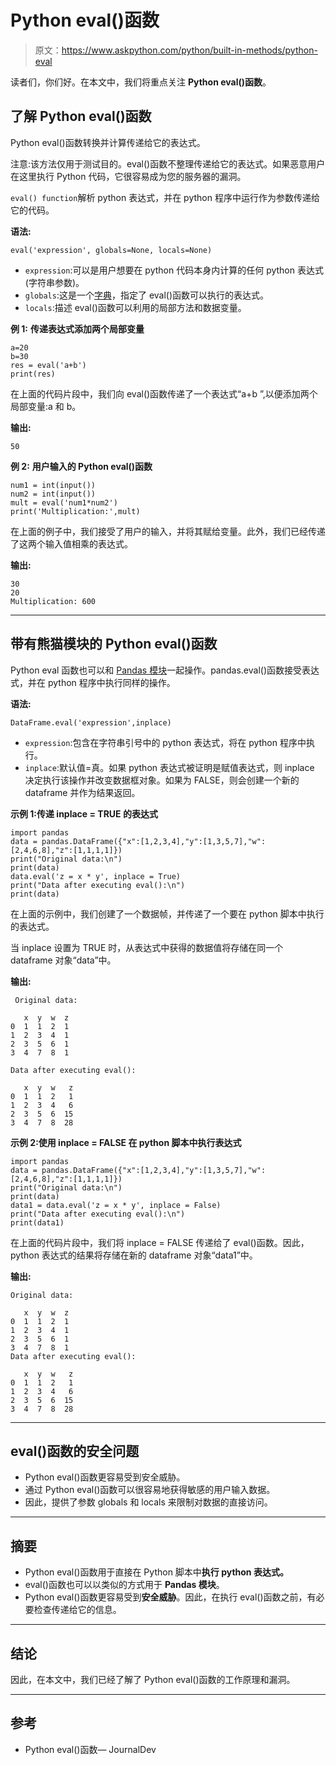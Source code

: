# Python eval()函数

> 原文：<https://www.askpython.com/python/built-in-methods/python-eval>

读者们，你们好。在本文中，我们将重点关注 **Python eval()函数**。

## 了解 Python eval()函数

Python eval()函数转换并计算传递给它的表达式。

注意:该方法仅用于测试目的。eval()函数不整理传递给它的表达式。如果恶意用户在这里执行 Python 代码，它很容易成为您的服务器的漏洞。

`eval() function`解析 python 表达式，并在 python 程序中运行作为参数传递给它的代码。

**语法:**

```
eval('expression', globals=None, locals=None)

```

*   `expression`:可以是用户想要在 python 代码本身内计算的任何 python 表达式(字符串参数)。
*   `globals`:这是一个[字典](https://www.askpython.com/python/dictionary/python-dictionary-dict-tutorial)，指定了 eval()函数可以执行的表达式。
*   `locals`:描述 eval()函数可以利用的局部方法和数据变量。

**例 1:** **传递表达式添加两个局部变量**

```
a=20
b=30
res = eval('a+b')
print(res)

```

在上面的代码片段中，我们向 eval()函数传递了一个表达式“a+b ”,以便添加两个局部变量:a 和 b。

**输出:**

```
50

```

**例 2:** **用户输入的 Python eval()函数**

```
num1 = int(input())
num2 = int(input())
mult = eval('num1*num2')
print('Multiplication:',mult)

```

在上面的例子中，我们接受了用户的输入，并将其赋给变量。此外，我们已经传递了这两个输入值相乘的表达式。

**输出:**

```
30
20
Multiplication: 600

```

* * *

## 带有熊猫模块的 Python eval()函数

Python eval 函数也可以和 [Pandas 模块](https://www.askpython.com/python-modules/pandas/python-pandas-module-tutorial)一起操作。pandas.eval()函数接受表达式，并在 python 程序中执行同样的操作。

**语法:**

```
DataFrame.eval('expression',inplace)

```

*   `expression`:包含在字符串引号中的 python 表达式，将在 python 程序中执行。
*   `inplace`:默认值=真。如果 python 表达式被证明是赋值表达式，则 inplace 决定执行该操作并改变数据框对象。如果为 FALSE，则会创建一个新的 dataframe 并作为结果返回。

**示例 1:传递 inplace = TRUE 的表达式**

```
import pandas
data = pandas.DataFrame({"x":[1,2,3,4],"y":[1,3,5,7],"w":[2,4,6,8],"z":[1,1,1,1]})
print("Original data:\n")
print(data)
data.eval('z = x * y', inplace = True)
print("Data after executing eval():\n")
print(data)

```

在上面的示例中，我们创建了一个数据帧，并传递了一个要在 python 脚本中执行的表达式。

当 inplace 设置为 TRUE 时，从表达式中获得的数据值将存储在同一个 dataframe 对象“data”中。

**输出:**

```
 Original data:

   x  y  w  z
0  1  1  2  1
1  2  3  4  1
2  3  5  6  1
3  4  7  8  1

Data after executing eval():

   x  y  w   z
0  1  1  2   1
1  2  3  4   6
2  3  5  6  15
3  4  7  8  28

```

**示例 2:使用 inplace = FALSE 在 python 脚本中执行表达式**

```
import pandas
data = pandas.DataFrame({"x":[1,2,3,4],"y":[1,3,5,7],"w":[2,4,6,8],"z":[1,1,1,1]})
print("Original data:\n")
print(data)
data1 = data.eval('z = x * y', inplace = False)
print("Data after executing eval():\n")
print(data1)

```

在上面的代码片段中，我们将 inplace = FALSE 传递给了 eval()函数。因此，python 表达式的结果将存储在新的 dataframe 对象“data1”中。

**输出:**

```
Original data:

   x  y  w  z
0  1  1  2  1
1  2  3  4  1
2  3  5  6  1
3  4  7  8  1
Data after executing eval():

   x  y  w   z
0  1  1  2   1
1  2  3  4   6
2  3  5  6  15
3  4  7  8  28

```

* * *

## eval()函数的安全问题

*   Python eval()函数更容易受到安全威胁。
*   通过 Python eval()函数可以很容易地获得敏感的用户输入数据。
*   因此，提供了参数 globals 和 locals 来限制对数据的直接访问。

* * *

## 摘要

*   Python eval()函数用于直接在 Python 脚本中**执行 python 表达式。**
*   eval()函数也可以以类似的方式用于 **Pandas 模块**。
*   Python eval()函数更容易受到**安全威胁**。因此，在执行 eval()函数之前，有必要检查传递给它的信息。

* * *

## 结论

因此，在本文中，我们已经了解了 Python eval()函数的工作原理和漏洞。

* * *

## 参考

*   Python eval()函数— JournalDev